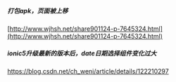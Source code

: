 ##### 打包apk，页面被上移

[http://www.wjhsh.net/share901124-p-7645324.html](http://www.wjhsh.net/share901124-p-7645324.html)

##### ionic5升级最新的版本后，date日期选择组件变化过大

https://blog.csdn.net/ch_weni/article/details/122210297
